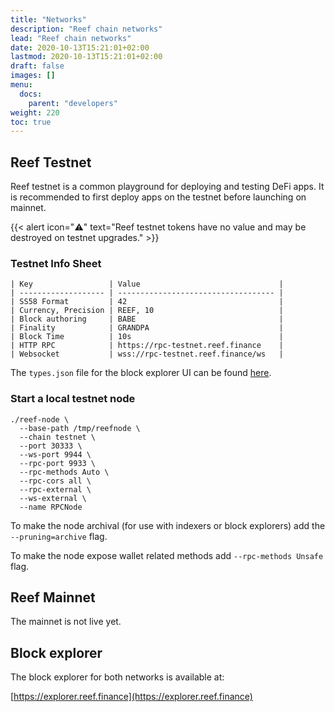 ```yaml
---
title: "Networks"
description: "Reef chain networks"
lead: "Reef chain networks"
date: 2020-10-13T15:21:01+02:00
lastmod: 2020-10-13T15:21:01+02:00
draft: false
images: []
menu:
  docs:
    parent: "developers"
weight: 220
toc: true
---
```


## Reef Testnet
Reef testnet is a common playground for deploying and testing DeFi apps. It is
recommended to first deploy apps on the testnet before launching on mainnet.

{{< alert icon="⚠️" text="Reef testnet tokens have no value and may be destroyed on testnet upgrades." >}}

### Testnet Info Sheet

```
| Key                 | Value                               |
| ------------------- | ----------------------------------- |
| SS58 Format         | 42                                  |
| Currency, Precision | REEF, 10                            |
| Block authoring     | BABE                                |
| Finality            | GRANDPA                             |
| Block Time          | 10s                                 |
| HTTP RPC            | https://rpc-testnet.reef.finance    |
| Websocket           | wss://rpc-testnet.reef.finance/ws   |
```

The `types.json` file for the block explorer UI can be found [here](https://github.com/reef-defi/reef-chain/blob/master/types.json).

### Start a local testnet node
```
./reef-node \
  --base-path /tmp/reefnode \
  --chain testnet \
  --port 30333 \
  --ws-port 9944 \
  --rpc-port 9933 \
  --rpc-methods Auto \
  --rpc-cors all \
  --rpc-external \
  --ws-external \
  --name RPCNode
```

To make the node archival (for use with indexers or block explorers) add the `--pruning=archive` flag.

To make the node expose wallet related methods add `--rpc-methods Unsafe` flag.

## Reef Mainnet
The mainnet is not live yet.

## Block explorer
The block explorer for both networks is available at:

[https://explorer.reef.finance](https://explorer.reef.finance)
